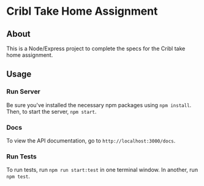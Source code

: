 # Cribl Take Home Assignment

## About

This is a Node/Express project to complete the specs for the Cribl take home assignment. 

## Usage

### Run Server

Be sure you've installed the necessary npm packages using `npm install`. Then, to start the server, `npm start`. 

### Docs

To view the API documentation, go to `http://localhost:3000/docs`. 

### Run Tests

To run tests, run `npm run start:test` in one terminal window. In another, run `npm test`. 
